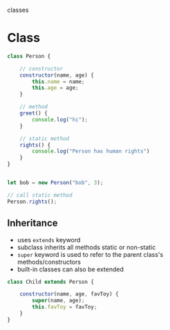 classes

# Class

```js
class Person {

    // constructor
    constructor(name, age) {
        this.name = name;
        this.age = age;
    }

    // method
    greet() {
        console.log("hi");
    }

    // static method
    rights() {
        console.log("Person has human rights")
    }
}


let bob = new Person("bob", 3);

// call static method
Person.rights();


```
## Inheritance
- uses `extends` keyword
- subclass inherits all methods static or non-static
- `super` keyword is used to refer to the parent class's methods/constructors
- built-in classes can also be extended

```js
class Child extends Person {

    constructor(name, age, favToy) {
        super(name, age);
        this.favToy = favToy;
    }
}
```
